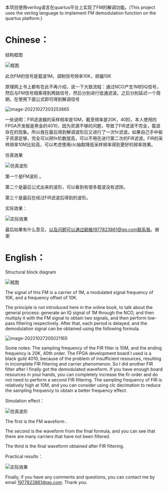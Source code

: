 本项目使用verilog语言在quartus平台上实现了FM的解调功能。(This project uses the verilog language to implement FM demodulation function on the quartus platform.)



# Chinese：

结构框图

![框图](E:\项目\FPGA解调FM\框图.png)

此次FM的信号是载波1M，调制信号频率10K，频偏10K

原理网上书上都有在此不再介绍，说一下大致流程：通过NCO产生1M的IQ信号，然后与FM信号相乘得到两路信号，然后分别进行低通滤波。之后分别延迟一个周期，在使用下面公式即可得到解调信号

![image-20221027203253665](C:\Users\jjk\AppData\Roaming\Typora\typora-user-images\image-20221027203253665.png)

一些说明：FIR滤波器的采样频率是10M，截至频率是20K，40阶。本人使用的FPGA开发板是黑金的4010，因为资源不够的问题，导致了FIR滤波不完全，载波存在的现象。所以我在最后得到解调波形后又进行了一次fir滤波。如果自己手中板子资源足够，完全可以把fir阶数提高，可以不用在进行第二次的FIR滤波。FIR的采样频率10M比较高，可以考虑使用clc抽取降低采样频率得到更好的频率效果。

仿真效果

![仿真波形](E:\项目\FPGA解调FM\仿真波形.png)

第一个是FM波形 。

第二个是最后公式出来的波形，可以看到有很多载波没有滤除。

第三个是最后在经过FIR滤波后得到的波形。

实际效果：

![实际效果](E:\项目\FPGA解调FM\实际效果.JPG)

最后如果有什么意见，以及问题可以通过邮箱1977823861@qq.com联系我。谢谢





# English：

Structural block diagram

![框图](E:\项目\FPGA解调FM\框图.png)

The signal of this FM is a carrier of 1M, a modulated signal frequency of 10K, and a frequency offset of 10K.

The principle is not introduced here in the online book, to talk about the general process: generate an IQ signal of 1M through the NCO, and then multiply it with the FM signal to obtain two signals, and then perform low-pass filtering respectively. After that, each period is delayed, and the demodulation signal can be obtained using the following formula.

![image-20221027205021165](C:\Users\jjk\AppData\Roaming\Typora\typora-user-images\image-20221027205021165.png)

Some notes: The sampling frequency of the FIR filter is 10M, and the ending frequency is 20K, 40th order. The FPGA development board I used is a black gold 4010, because of the problem of insufficient resources, resulting in incomplete FIR filtering and carrier phenomenon. So I did another FIR filter after I finally got the demodulated waveform. If you have enough board resources in your hands, you can completely increase the fir order and do not need to perform a second FIR filtering. The sampling frequency of FIR is relatively high at 10M, and you can consider using clc decimation to reduce the sampling frequency to obtain a better frequency effect.

Simulation effect：

![仿真波形](E:\项目\FPGA解调FM\仿真波形.png)

The first is the FM waveform .

The second is the waveform from the final formula, and you can see that there are many carriers that have not been filtered.

The third is the final waveform obtained after FIR filtering.

Practical results：

![实际效果](E:\项目\FPGA解调FM\实际效果.JPG)

Finally, if you have any comments and questions, you can contact me by email 1977823861@qq.com. Thank you.
